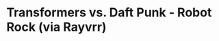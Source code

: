 <!--
id: 369320809
link: http://tumblr.atmos.org/post/369320809/transformers-vs-daft-punk-robot-rock-via
slug: transformers-vs-daft-punk-robot-rock-via
date: Wed Feb 03 2010 13:46:54 GMT-0800 (PST)
publish: 2010-02-03
tags: 
title: Transformers vs. Daft Punk - Robot Rock (via Rayvrr)
-->


Transformers vs. Daft Punk - Robot Rock (via Rayvrr)
====================================================



